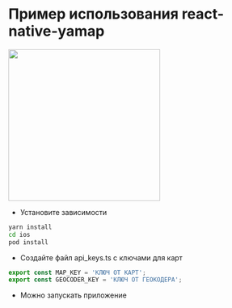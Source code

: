 # Пример использования react-native-yamap

<img src="./demo/demo.gif" width=300/> 

- Установите зависимости

```sh
yarn install
cd ios
pod install
```

- Создайте файл api_keys.ts с ключами для карт

```ts
export const MAP_KEY = 'КЛЮЧ ОТ КАРТ';
export const GEOCODER_KEY = 'КЛЮЧ ОТ ГЕОКОДЕРА';
```

- Можно запускать приложение
